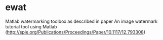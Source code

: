 # ewat
Matlab watermarking toolbox as described in paper An image watermark tutorial tool using Matlab (http://spie.org/Publications/Proceedings/Paper/10.1117/12.793308)
